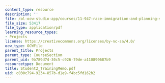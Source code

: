 ```yaml
---
content_type: resource
description: ''
file: /ol-ocw-studio-app/courses/11-947-race-immigration-and-planning-spring-2005/c030c7949234857bd1e9f4bc5fd162b2_Student2_TrainingMemo.pdf
file_size: 53417
file_type: application/pdf
learning_resource_types:
- Projects
license: https://creativecommons.org/licenses/by-nc-sa/4.0/
ocw_type: OCWFile
parent_title: Projects
parent_type: CourseSection
parent_uid: 9b789d74-30c5-c926-79de-a110890687b9
resourcetype: Document
title: Student2_TrainingMemo.pdf
uid: c030c794-9234-857b-d1e9-f4bc5fd162b2
---
```

